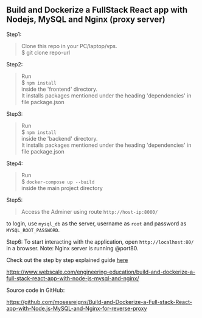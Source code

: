 ## Build and Dockerize a FullStack React app with Nodejs, MySQL and Nginx (proxy server)

Step1:
> Clone this repo in your PC/laptop/vps.   
$ git clone repo-url

Step2:
> Run   
$ `npm install`   
inside the 'frontend' directory.   
It installs packages mentioned under the heading 'dependencies' in file package.json

Step3:
> Run   
$ `npm install`   
inside the 'backend' directory.   
It installs packages mentioned under the heading 'dependencies' in file package.json

Step4:
> Run   
$ `docker-compose up --build`   
inside the main project directory

Step5:
> Access the Adminer using route    `http://host-ip:8000/`


to login, use `mysql_db` as the server, username as `root` and password as `MYSQL_ROOT_PASSWORD`.

Step6:
To start interacting with the application, open `http://localhost:80/` in a browser. Note: Nginx server is running @port80.

Check out the step by step explained guide [here](https://www.webscale.com/engineering-education/build-and-dockerize-a-full-stack-react-app-with-nodejs-and-nginx/)


https://www.webscale.com/engineering-education/build-and-dockerize-a-full-stack-react-app-with-node-js-mysql-and-nginx/

Source code in GitHub:

https://github.com/mosesreigns/Build-and-Dockerize-a-Full-stack-React-app-with-Node.js-MySQL-and-Nginx-for-reverse-proxy


